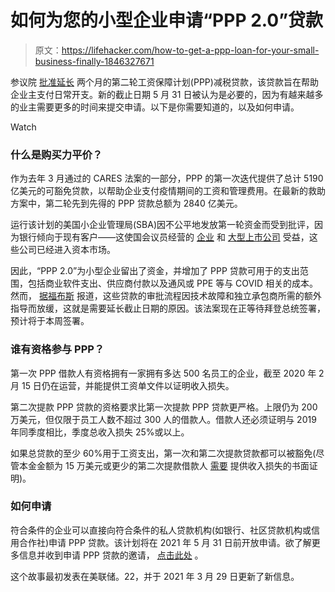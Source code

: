 # 如何为您的小型企业申请“PPP 2.0”贷款

> 原文：<https://lifehacker.com/how-to-get-a-ppp-loan-for-your-small-business-finally-1846327671>

参议院 [批准延长](https://www.cnn.com/2021/03/25/politics/paycheck-protection-program-extension-senate-vote/index.html) 两个月的第二轮工资保障计划(PPP)减税贷款，该贷款旨在帮助企业主支付日常开支。新的截止日期 5 月 31 日被认为是必要的，因为有越来越多的业主需要更多的时间来提交申请。以下是你需要知道的，以及如何申请。

Watch

### **什么是购买力平价？**

作为去年 3 月通过的 CARES 法案的一部分，PPP 的第一次迭代提供了总计 5190 亿美元的可豁免贷款，以帮助企业支付疫情期间的工资和管理费用。在最新的救助方案中，第二轮先到先得的 PPP 贷款总额为 2840 亿美元。

运行该计划的美国小企业管理局(SBA)因不公平地发放第一轮资金而受到批评，因为银行倾向于现有客户——这使国会议员经营的 [企业](https://fortune.com/2020/07/08/ppp-loan-recipients-members-of-congress/) 和 [大型上市公司](https://www.ajc.com/news/investigations/ppp-loans-favored-companies-with-resources-clout/WC42WBMCY5H5FNR6MDLSJFFIQ4/) 受益，这些公司已经进入资本市场。

因此，“PPP 2.0”为小型企业留出了资金，并增加了 PPP 贷款可用于的支出范围，包括商业软件支出、供应商付款以及通风或 PPE 等与 COVID 相关的成本。然而， [据福布斯](https://www.forbes.com/advisor/loans/ppp-loan-application-extension/) 报道，这些贷款的审批流程因技术故障和独立承包商所需的额外指导而放缓，这就是需要延长截止日期的原因。该法案现在正等待拜登总统签署，预计将于本周签署。

### 谁有资格参与 PPP？

第一次 PPP 借款人有资格拥有一家拥有多达 500 名员工的企业，截至 2020 年 2 月 15 日仍在运营，并能提供工资单文件以证明收入损失。

第二次提款 PPP 贷款的资格要求比第一次提款 PPP 贷款更严格。上限仍为 200 万美元，但仅限于员工人数不超过 300 人的借款人。借款人还必须证明与 2019 年同季度相比，季度总收入损失 25%或以上。

如果总贷款的至少 60%用于工资支出，第一次和第二次提款贷款都可以被豁免(尽管本金金额为 15 万美元或更少的第二次提款借款人 [需要](https://www.calt.iastate.edu/blogpost/sba-has-issued-rules-first-draw-second-draw-and-increased-ppp-loans) 提供收入损失的书面证明)。

### **如何申请**

符合条件的企业可以直接向符合条件的私人贷款机构(如银行、社区贷款机构或信用合作社)申请 PPP 贷款。该计划将在 2021 年 5 月 31 日前开放申请。欲了解更多信息并收到申请 PPP 贷款的邀请， [点击此处](http://go.sbaloangroup.com/media) 。

这个故事最初发表在美联储。22，并于 2021 年 3 月 29 日更新了新信息。